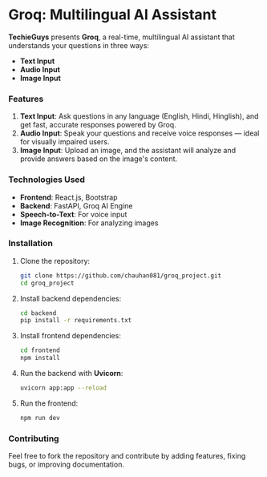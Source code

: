 # Groq: Multilingual AI Assistant

**TechieGuys** presents **Groq**, a real-time, multilingual AI assistant that understands your questions in three ways:

- **Text Input**
- **Audio Input**
- **Image Input**

### Features

1. **Text Input**: Ask questions in any language (English, Hindi, Hinglish), and get fast, accurate responses powered by Groq.
2. **Audio Input**: Speak your questions and receive voice responses — ideal for visually impaired users.
3. **Image Input**: Upload an image, and the assistant will analyze and provide answers based on the image's content.

### Technologies Used

- **Frontend**: React.js, Bootstrap
- **Backend**: FastAPI, Groq AI Engine
- **Speech-to-Text**: For voice input
- **Image Recognition**: For analyzing images

### Installation

1. Clone the repository:
   ```bash
   git clone https://github.com/chauhan081/groq_project.git
   cd groq_project
   ```

2. Install backend dependencies:
   ```bash
   cd backend
   pip install -r requirements.txt
   ```

3. Install frontend dependencies:
   ```bash
   cd frontend
   npm install
   ```

4. Run the backend with **Uvicorn**:
   ```bash
   uvicorn app:app --reload
   ```

5. Run the frontend:
   ```bash
   npm run dev
   ```

### Contributing

Feel free to fork the repository and contribute by adding features, fixing bugs, or improving documentation.
